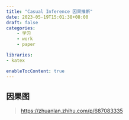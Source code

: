```yaml
---
title: "Casual Inference 因果推断"
date: 2023-05-19T15:01:38+08:00
draft: false
categories:
    - 学习
    - work
    - paper

libraries:
- katex

enableTocContent: true
---
```


## 因果图

> https://zhuanlan.zhihu.com/p/687083335


